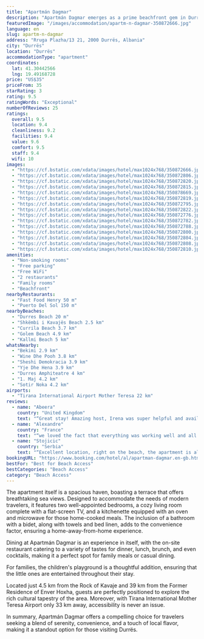 ```yaml
---
title: "Apartmán Dagmar"
description: "Apartmán Dagmar emerges as a prime beachfront gem in Durrës, offering guests an unparalleled blend of comfort and convenience."
featuredImage: "/images/accommodation/apartm-n-dagmar-350872666.jpg"
language: en
slug: apartm-n-dagmar
address: "Rruga Plazha/13 21, 2000 Durrës, Albania"
city: "Durrës"
location: "Durrës"
accommodationType: "apartment"
coordinates:
  lat: 41.30442566
  lng: 19.49168728
price: "US$35"
priceFrom: 35
starRating: 3
rating: 9.5
ratingWords: "Exceptional"
numberOfReviews: 25
ratings:
  overall: 9.5
  location: 9.4
  cleanliness: 9.2
  facilities: 9.4
  value: 9.6
  comfort: 9.5
  staff: 9.4
  wifi: 10
images:
  - "https://cf.bstatic.com/xdata/images/hotel/max1024x768/350872666.jpg?k=f82174808d1c35de54035246acec9b6cac22b1588e76f2776dd02329193d1bb1&o=&hp=1"
  - "https://cf.bstatic.com/xdata/images/hotel/max1024x768/350872806.jpg?k=699843f9855811569c256a8454d2fd2a29af2e905f399cb88037434f0f2659b4&o=&hp=1"
  - "https://cf.bstatic.com/xdata/images/hotel/max1024x768/350872820.jpg?k=88bbb0d359bee8e0bbce29edff6d7a920cfec7204226c22d47a45457d51d0e9e&o=&hp=1"
  - "https://cf.bstatic.com/xdata/images/hotel/max1024x768/350872815.jpg?k=c072fa075822f2bd948099792f418d0e3a6b10020767c8181c346c46f1cbb894&o=&hp=1"
  - "https://cf.bstatic.com/xdata/images/hotel/max1024x768/350878669.jpg?k=07b6f39f4cb5bfe563f2715a63b2470058cc18c6b0ae5543142ebc7aa3b96061&o=&hp=1"
  - "https://cf.bstatic.com/xdata/images/hotel/max1024x768/350872819.jpg?k=a570bc3677d2626e8ed0d3f04889933863f0a36a0eef7a897970946bf8dc0268&o=&hp=1"
  - "https://cf.bstatic.com/xdata/images/hotel/max1024x768/350872795.jpg?k=e31e1307856ef8ebc5c4fb3fa65d44de57d08179b0a76ad4844356115393dfaf&o=&hp=1"
  - "https://cf.bstatic.com/xdata/images/hotel/max1024x768/350872822.jpg?k=068ea70617159d46a45949a838b5b6f7816f877e86a7cea46848bb8d6845d7bf&o=&hp=1"
  - "https://cf.bstatic.com/xdata/images/hotel/max1024x768/350872776.jpg?k=87d0206a41bd3ccc15af80f6be8b87c260c4f539f0fb2be948996526af91ffbb&o=&hp=1"
  - "https://cf.bstatic.com/xdata/images/hotel/max1024x768/350872782.jpg?k=bf20f0d6f9f890b8408d6ad61fbbc941803489f89aee3b771f551ab5456c2723&o=&hp=1"
  - "https://cf.bstatic.com/xdata/images/hotel/max1024x768/350872788.jpg?k=a2b96f12834b32e318a60fed0f7edc6b28d1a11230915f42ab6a602af7d116d9&o=&hp=1"
  - "https://cf.bstatic.com/xdata/images/hotel/max1024x768/350872800.jpg?k=7125d2b08b27010fba4d14d70ac5c662e866362c5d765708d65d9d5368cac66f&o=&hp=1"
  - "https://cf.bstatic.com/xdata/images/hotel/max1024x768/350872804.jpg?k=64643812cb496b94522828c08fde5eb13ad3ab855d022c464af95a5a111e982d&o=&hp=1"
  - "https://cf.bstatic.com/xdata/images/hotel/max1024x768/350872808.jpg?k=123ee30c065f6be49211a94f4d0b3939af2bb161673ecb2bf6e7a9bb4cfc8887&o=&hp=1"
  - "https://cf.bstatic.com/xdata/images/hotel/max1024x768/350872810.jpg?k=52e3abc8a0582a085a8e3cfbf04c8072aea5696af4433abb78cdaa7c10836297&o=&hp=1"
amenities:
  - "Non-smoking rooms"
  - "Free parking"
  - "Free WiFi"
  - "2 restaurants"
  - "Family rooms"
  - "Beachfront"
nearbyRestaurants:
  - "Fast Food Henry 50 m"
  - "Puerto Del Sol 150 m"
nearbyBeaches:
  - "Durres Beach 20 m"
  - "Shkëmbi i Kavajës Beach 2.5 km"
  - "Currila Beach 3.7 km"
  - "Golem Beach 4.9 km"
  - "Kallmi Beach 5 km"
whatsNearby:
  - "Bekimi 2.9 km"
  - "Wine Dhe Pooh 3.8 km"
  - "Sheshi Demokracia 3.9 km"
  - "Yje Dhe Hena 3.9 km"
  - "Durres Amphiteatre 4 km"
  - "1. Maj 4.2 km"
  - "Sotir Noka 4.2 km"
airports:
  - "Tirana International Airport Mother Teresa 22 km"
reviews:
  - name: "Abeera"
    country: "United Kingdom"
    text: "“Great stay! Amazing host, Irena was super helpful and available for any questions! The apartment is beautiful, has a great view and all facilities 😍 would definitely stay here again and will recommend the property 200%”"
  - name: "Alexandre"
    country: "France"
    text: "“we loved the fact that everything was working well and all the equipment were available in the appartement. The view was amazing, sure we will back in Irena appartment.”"
  - name: "Stojicic"
    country: "Serbia"
    text: "“Excellent location, right on the beach, the apartment is all in portals and has a perfect view of the sea and the beach”"
bookingURL: "https://www.booking.com/hotel/al/apartman-dagmar.en-gb.html?aid=8035640"
bestFor: "Best for Beach Access"
bestCategories: "Beach Access"
category: "Beach Access"
---
```


The apartment itself is a spacious haven, boasting a terrace that offers breathtaking sea views. Designed to accommodate the needs of modern travelers, it features two well-appointed bedrooms, a cozy living room complete with a flat-screen TV, and a kitchenette equipped with an oven and microwave for those home-cooked meals. The inclusion of a bathroom with a bidet, along with towels and bed linen, adds to the convenience factor, ensuring a home-away-from-home experience.

Dining at Apartmán Dagmar is an experience in itself, with the on-site restaurant catering to a variety of tastes for dinner, lunch, brunch, and even cocktails, making it a perfect spot for family meals or casual dining.

For families, the children's playground is a thoughtful addition, ensuring that the little ones are entertained throughout their stay. 

Located just 4.5 km from the Rock of Kavaje and 39 km from the Former Residence of Enver Hoxha, guests are perfectly positioned to explore the rich cultural tapestry of the area. Moreover, with Tirana International Mother Teresa Airport only 33 km away, accessibility is never an issue.

In summary, Apartmán Dagmar offers a compelling choice for travelers seeking a blend of serenity, convenience, and a touch of local flavor, making it a standout option for those visiting Durrës.